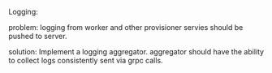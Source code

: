Logging:

problem: logging from worker and other provisioner servies should be pushed to server.

solution: Implement a logging aggregator. aggregator should have the ability to collect logs consistently sent via grpc calls.
